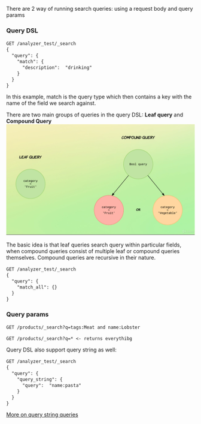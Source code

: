 There are 2 way of running search queries: using a request body and query params

### Query DSL
```
GET /analyzer_test/_search
{
  "query": {
    "match": {
      "description":  "drinking"
    }
  }
}
```
In this example, match is the query type which then contains a key with the name of the field we search against. 

There are two main groups of queries in the query DSL: **Leaf query** and **Compound Query**
![query_types](https://github.com/konman1989/es-notes/blob/main/images/queries_types.png)

The basic idea is that leaf queries search query within particular fields, when compound queries consist of multiple leaf or compound queries themselves. Compound queries are recursive in their nature. 

```
GET /analyzer_test/_search
{
  "query": {
    "match_all": {}
  }
}
```

### Query params

```
GET /products/_search?q=tags:Meat and name:Lobster
```
```
GET /products/_search?q=* <- returns everythibg
```
Query DSL also support query string as well:
```
GET /analyzer_test/_search
{
  "query": {
    "query_string": {
      "query":  "name:pasta"
    }
  }
}
```
[More on query string queries](https://www.elastic.co/guide/en/elasticsearch/reference/current/query-dsl-query-string-query.html)

